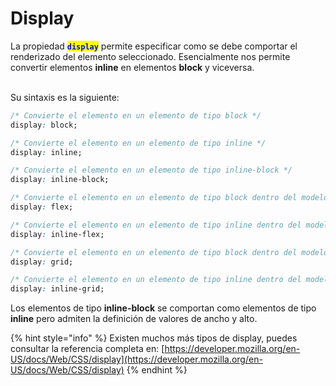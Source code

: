 # Display

La propiedad <mark style="color:blue;">**`display`**</mark> permite especificar como se debe comportar el renderizado del elemento seleccionado. Esencialmente nos permite convertir elementos **inline** en elementos **block** y viceversa.

\
Su sintaxis es la siguiente:

```css
/* Convierte el elemento en un elemento de tipo block */
display: block;

/* Convierte el elemento en un elemento de tipo inline */
display: inline;

/* Convierte el elemento en un elemento de tipo inline-block */
display: inline-block;

/* Convierte el elemento en un elemento de tipo block dentro del modelo de layout Flexbox */
display: flex;

/* Convierte el elemento en un elemento de tipo inline dentro del modelo de layout Flexbox */
display: inline-flex;

/* Convierte el elemento en un elemento de tipo block dentro del modelo de layout CSS Grid*/
display: grid;

/* Convierte el elemento en un elemento de tipo inline dentro del modelo de layout CSS Grid */
display: inline-grid;
```

Los elementos de tipo **inline-block** se comportan como elementos de tipo **inline** pero admiten la definición de valores de ancho y alto.

{% hint style="info" %}
Existen muchos más tipos de display, puedes consultar la referencia completa en: [https://developer.mozilla.org/en-US/docs/Web/CSS/display](https://developer.mozilla.org/en-US/docs/Web/CSS/display)
{% endhint %}
